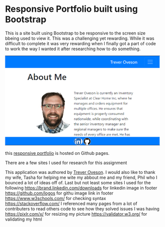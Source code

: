 # Responsive Portfolio built using Bootstrap

This is a site built using Bootstrap to be responsive to the screen size bbeing used to view it. This was a challenging yet rewarding. While it was difficult to complete it was very rewarding when I finally got a part of code to work the way I wanted it after researching how to do something. 


![About me page](images/aboutMePage.PNG)

this [responsive portfolio](https://toveson.github.io/portfolio/) is hosted on Github pages.

There are a few sites I used for research for this assignment



This application was authored by [Trever Oveson](https://github.com/toveson).
I would also like to thank my wife, Tasha for helping me wite my abbout me and my friend, Phil who I bounced a lot of ideas off of.
Last but not least some sites I used for the following
https://brand.linkedin.com/downloads for linkedin image in footer
https://github.com/logos for githu image link in footer
https://www.w3schools.com/ for checking syntax
https://stackoverflow.com/ I referenced many pages from a lot of contributers to read others code to see how they solved issues I was having
https://pixlr.com/x/ for resizing my picture
https://validator.w3.org/ for validating my html
